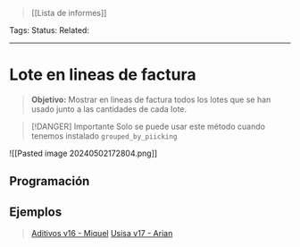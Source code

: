 > [[Lista de informes]]

Tags: 
Status: 
Related: 

___

# Lote en lineas de factura

> **Objetivo:** Mostrar en lineas de factura todos los lotes que se han usado junto a las cantidades de cada lote.

> [!DANGER] Importante
> Solo se puede usar este método cuando tenemos instalado `grouped_by_piicking`

![[Pasted image 20240502172804.png]]

## Programación



## Ejemplos
> [Aditivos v16 - Miquel](https://github.com/puntsistemes/aditivos_odoo/commit/98fc81a2424af8769bfa2d8c4e29def35c28670c)
> [Usisa v17 - Arian](https://github.com/puntsistemes/usisa_odoo/pull/11)
